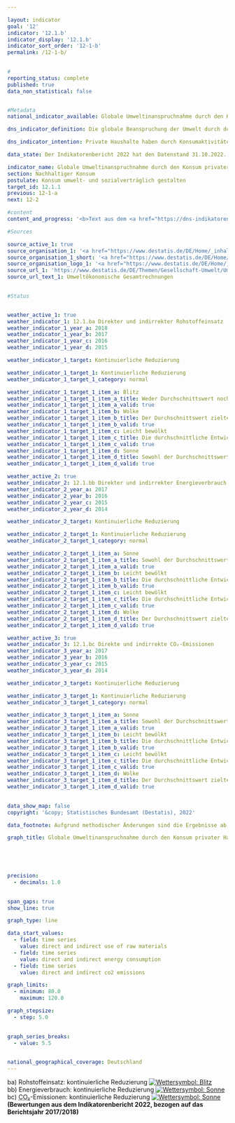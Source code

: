 ```yaml
---

layout: indicator    
goal: '12'    
indicator: '12.1.b'    
indicator_display: '12.1.b'    
indicator_sort_order: '12-1-b'    
permalink: /12-1-b/    
    

#
reporting_status: complete    
published: true    
data_non_statistical: false    


#Metadata    
national_indicator_available: Globale Umweltinanspruchnahme durch den Konsum privater Haushalte    

dns_indicator_definition: Die globale Beanspruchung der Umwelt durch den Konsum privater Haushalte wird hier durch drei Indikatoren dargestellt. Das sind im Einzelnen der in- und ausländische Rohstoffeinsatz, Energieverbrauch und der Ausstoß von Kohlendioxid (<abbr title="Kohlenstoffdioxid">CO₂</abbr>) im Zusammenhang mit der Produktion und dem Verbrauch aller Güter für die Konsumaktivitäten inländischer privater Haushalte.    

dns_indicator_intention: Private Haushalte haben durch Konsumaktivitäten einen wesentlichen Anteil am Ressourcenverbrauch einer Volkswirtschaft. Dieser Verbrauch erstreckt sich jedoch nicht nur auf das Inland, sondern findet durch die Produktion importierter Güter auch indirekt im Ausland statt. Der Indikator gibt daher Aufschluss über die globale Umweltinanspruchnahme durch Konsumaktivitäten privater Haushalte. Mit einer Minderung beispielsweise des Energieverbrauchs werden Ressourcen im In- und Ausland eingespart und klimaschädliche Kohlendioxidemissionen vermieden. Ziel der Bundesregierung ist es, die Umweltinanspruchnahme in Zusammenhang mit den Konsumaktivitäten privater Haushalte in allen drei Bereichen kontinuierlich zu reduzieren.    

data_state: Der Indikatorenbericht 2022 hat den Datenstand 31.10.2022. Die Daten auf dieser Plattform werden regelmäßig aktualisiert, sodass online aktuellere Daten verfügbar sein können als im <a href="https://dns-indikatoren.de/facts_publications/">Indikatorenbericht 2022</a> veröffentlicht.    

indicator_name: Globale Umweltinanspruchnahme durch den Konsum privater Haushalte    
section: Nachhaltiger Konsum    
postulate: Konsum umwelt- und sozialverträglich gestalten    
target_id: 12.1.1    
previous: 12-1-a    
next: 12-2    

#content     
content_and_progress: '<b>Text aus dem <a href="https://dns-indikatoren.de/facts_publications/">Indikatorenbericht 2022&nbsp;</a></b><br><br>Das Konsumverhalten privater Haushalte hat verschiedene Auswirkungen auf die Umwelt, sowohl national als auch durch Spill-over-Effekte auf die Umwelt im Ausland. Der Indikator stellt für den inländischen Konsum drei der verantwortlichen Einflussfaktoren, nämlich den Rohstoffeinsatz, den Energieverbrauch und die <abbr title="Kohlenstoffdioxid">CO₂</abbr>-Emissionen sowohl im In- als auch im Ausland dar. Die zugehörigen Daten werden in den Umweltökonomischen Gesamtrechnungen (<abbr title="Umweltökonomische Gesamtrechnungen">UGR</abbr>) aus verschiedenen amtlichen und nichtamtlichen Quellen errechnet.<br><br>Ressourcen können direkt oder indirekt durch Haushalte konsumiert werden. Der Einsatz von Erdgas, etwa zum Heizen, oder von Kraftstoff im Straßenverkehr, aber auch der Verzehr von Nahrung zählen zum direkten Konsum. Zudem werden Ressourcen auch während des gesamten Herstellungsprozesses von Konsumgütern und deren Transport im In- und Ausland in den Gütern gebunden oder verbraucht. Der Konsum erfolgt dann indirekt bei Erwerb und Nutzung dieser Güter durch inländische private Haushalte. Beide Arten des Konsums werden mit dem vorliegenden Indikator erfasst und für Rohstoffe, Energie und <abbr title="Kohlenstoffdioxid">CO₂</abbr> dargestellt.<br><br>Rohstoffeinsatz, Energieverbrauch und <abbr title="Kohlenstoffdioxid">CO₂</abbr>-Ausstoß sind eng miteinander verbunden. Der stoffliche Einsatz von Kohle, Öl oder Gas in Kraftwerken und Heizungen zur Produktion von Strom und Wärme ist gleichzeitig ein Verbrauch von Energie. Zudem zieht das Verbrennen von Energieträgern in der Regel auch den Ausstoß von <abbr title="Kohlenstoffdioxid">CO₂</abbr> nach sich.<br><br>Der Einsatz von Rohstoffen umfasst jedoch nicht nur Energieträger. Dies wird auch in den Zeitreihen offenbar: Während die Daten für Energieverbrauch und Emissionen einen wellenförmigen, insgesamt rückläufigen Verlauf aufweisen, ist diese Entwicklung für den Rohstoffeinsatz weniger markant. In den Rohstoffeinsatz fließen nämlich neben abiotischen Rohstoffen, zu denen neben Energieträgern beispielsweise auch andere mineralische Rohstoffe wie Sand oder Salze gehören, auch erneuerbare Rohstoffe, wie land- und forstwirtschaftliche Erzeugnisse. Während der Einsatz von abiotischen Rohstoffen bis 2014&nbsp;gesunken, seitdem jedoch kontinuierlich wieder gestiegen ist, gibt es im Bereich der landwirtschaftlichen Erzeugnisse eine gegenläufige Entwicklung. Dies führte für den Zeitraum 2010&nbsp;bis 2015&nbsp;insgesamt zu einem leichten Rückgang um 2&nbsp;%. Nach einem Anstieg im Jahr 2016&nbsp;hat sich der Rohstoffeinsatz 2017&nbsp;und 2018&nbsp;wieder auf das Niveau von 2010&nbsp;eingependelt.<br><br>Im Zeitraum 2010&nbsp;bis 2017&nbsp;verzeichnete der Energieverbrauch dagegen einen Rückgang um 6&nbsp;%.<br><br>Verluste, die bei der Erzeugung von Strom und Fernwärme für den Konsum privater Haushalte anfallen, sind dabei im indirekten Verbrauch berücksichtigt. Der Energieverbrauch lässt sich in die Bedarfsfelder Wohnen, Mobilität, Ernährung, sonstige Produkte und Dienstleistungen gliedern. Der Bereich Wohnen machte dabei im Jahr 2017&nbsp;mit insgesamt rund 3&nbsp;343&nbsp;Petajoule (35&nbsp;% des Gesamtverbrauchs der privaten Haushalte) den größten Teil aus.<br><br>Die <abbr title="Kohlenstoffdioxid">CO₂</abbr>-Emissionen zeigen eine ähnliche Entwicklung. Die überwiegenden Mengen an Emissionen entstehen bereits indirekt bei der Produktion der Konsumgüter im In- und Ausland und nicht erst beim Konsum der Güter selbst. Insgesamt betrugen die <abbr title="Kohlenstoffdioxid">CO₂</abbr>-Emissionen durch den Konsum privater Haushalte im Jahr 2017&nbsp;678&nbsp;Millionen Tonnen. Dabei lag das Verhältnis zwischen direkten und indirekten Emissionen bei rund 1:2. Zwischen 2010&nbsp;und 2017&nbsp;sanken die direkten <abbr title="Kohlenstoffdioxid">CO₂</abbr>-Emissionen um 6&nbsp;% und der Emissionsgehalt der Konsumgüter um 9&nbsp;%. Daraus ergibt sich insgesamt ein Rückgang der direkten und indirekten <abbr title="Kohlenstoffdioxid">CO₂</abbr>-Emissionen privater Haushalte um 8&nbsp;%.<br><br>Dieser Indikator weist Querbezüge zum Indikator <a href="www.dns-indikatoren.de/8-1">8.1</a>&nbsp;„Gesamtrohstoffproduktivität“ auf.'    

#Sources    

source_active_1: true
source_organisation_1: '<a href="https://www.destatis.de/DE/Home/_inhalt.html">Statistisches Bundesamt</a>'
source_organisation_1_short: '<a href="https://www.destatis.de/DE/Home/_inhalt.html" target="_blank">Statistisches Bundesamt</a>'
source_organisation_logo_1: '<a href="https://www.destatis.de/DE/Home/_inhalt.html" target="_blank"><img src="www.dns-indikatoren.de/public/OrgImgDe/destatis.png" alt="Statistisches Bundesamt" title=" Klicken Sie hier um zur Homepage der Organisation Statistisches Bundesamt zu gelangen." style="height:60px; width:148px; border: transparent"/></a>'
source_url_1: 'https://www.destatis.de/DE/Themen/Gesellschaft-Umwelt/Umwelt/UGR/_inhalt.html'
source_url_text_1: Umweltökonomische Gesamtrechnungen
    

#Status    


weather_active_1: true
weather_indicator_1: 12.1.ba Direkter und indirrekter Rohstoffeinsatz
weather_indicator_1_year_a: 2018
weather_indicator_1_year_b: 2017
weather_indicator_1_year_c: 2016
weather_indicator_1_year_d: 2015

weather_indicator_1_target: Kontinuierliche Reduzierung

weather_indicator_1_target_1: Kontinuierliche Reduzierung
weather_indicator_1_target_1_category: normal

weather_indicator_1_target_1_item_a: Blitz
weather_indicator_1_target_1_item_a_title: Weder Durchschnittswert noch die vorherige Veränderung deuten in 2018 in die richtige Richtung.
weather_indicator_1_target_1_item_a_valid: true
weather_indicator_1_target_1_item_b: Wolke
weather_indicator_1_target_1_item_b_title: Der Durchschnittswert zielte in 2017 in die falsche Richtung oder zeigt eine Stagnation an, im vorangegangenen Jahr zeigte sich jedoch eine Wende in die gewünschte Richtung.
weather_indicator_1_target_1_item_b_valid: true
weather_indicator_1_target_1_item_c: Leicht bewölkt
weather_indicator_1_target_1_item_c_title: Die durchschnittliche Entwicklung zielte in 2016 in die richtige Richtung, im vorangegangenen Jahr ergab sich jedoch eine Entwicklung in die falsche Richtung oder gar keine Veränderung.
weather_indicator_1_target_1_item_c_valid: true
weather_indicator_1_target_1_item_d: Sonne
weather_indicator_1_target_1_item_d_title: Sowohl der Durchschnittswert als auch die vorangegangene jährliche Veränderung deuteten in 2015 in die richtige Richtung.
weather_indicator_1_target_1_item_d_valid: true

weather_active_2: true
weather_indicator_2: 12.1.bb Direkter und indirrekter Energieverbrauch
weather_indicator_2_year_a: 2017
weather_indicator_2_year_b: 2016
weather_indicator_2_year_c: 2015
weather_indicator_2_year_d: 2014

weather_indicator_2_target: Kontinuierliche Reduzierung

weather_indicator_2_target_1: Kontinuierliche Reduzierung
weather_indicator_2_target_1_category: normal

weather_indicator_2_target_1_item_a: Sonne
weather_indicator_2_target_1_item_a_title: Sowohl der Durchschnittswert als auch die vorangegangene jährliche Veränderung deuteten in 2017 in die richtige Richtung.
weather_indicator_2_target_1_item_a_valid: true
weather_indicator_2_target_1_item_b: Leicht bewölkt
weather_indicator_2_target_1_item_b_title: Die durchschnittliche Entwicklung zielte in 2016 in die richtige Richtung, im vorangegangenen Jahr ergab sich jedoch eine Entwicklung in die falsche Richtung oder gar keine Veränderung.
weather_indicator_2_target_1_item_b_valid: true
weather_indicator_2_target_1_item_c: Leicht bewölkt
weather_indicator_2_target_1_item_c_title: Die durchschnittliche Entwicklung zielte in 2015 in die richtige Richtung, im vorangegangenen Jahr ergab sich jedoch eine Entwicklung in die falsche Richtung oder gar keine Veränderung.
weather_indicator_2_target_1_item_c_valid: true
weather_indicator_2_target_1_item_d: Wolke
weather_indicator_2_target_1_item_d_title: Der Durchschnittswert zielte in 2014 in die falsche Richtung oder zeigt eine Stagnation an, im vorangegangenen Jahr zeigte sich jedoch eine Wende in die gewünschte Richtung.
weather_indicator_2_target_1_item_d_valid: true

weather_active_3: true
weather_indicator_3: 12.1.bc Direkte und indirrekte CO₂-Emissionen
weather_indicator_3_year_a: 2017
weather_indicator_3_year_b: 2016
weather_indicator_3_year_c: 2015
weather_indicator_3_year_d: 2014

weather_indicator_3_target: Kontinuierliche Reduzierung

weather_indicator_3_target_1: Kontinuierliche Reduzierung
weather_indicator_3_target_1_category: normal

weather_indicator_3_target_1_item_a: Sonne
weather_indicator_3_target_1_item_a_title: Sowohl der Durchschnittswert als auch die vorangegangene jährliche Veränderung deuteten in 2017 in die richtige Richtung.
weather_indicator_3_target_1_item_a_valid: true
weather_indicator_3_target_1_item_b: Leicht bewölkt
weather_indicator_3_target_1_item_b_title: Die durchschnittliche Entwicklung zielte in 2016 in die richtige Richtung, im vorangegangenen Jahr ergab sich jedoch eine Entwicklung in die falsche Richtung oder gar keine Veränderung.
weather_indicator_3_target_1_item_b_valid: true
weather_indicator_3_target_1_item_c: Leicht bewölkt
weather_indicator_3_target_1_item_c_title: Die durchschnittliche Entwicklung zielte in 2015 in die richtige Richtung, im vorangegangenen Jahr ergab sich jedoch eine Entwicklung in die falsche Richtung oder gar keine Veränderung.
weather_indicator_3_target_1_item_c_valid: true
weather_indicator_3_target_1_item_d: Wolke
weather_indicator_3_target_1_item_d_title: Der Durchschnittswert zielte in 2014 in die falsche Richtung oder zeigt eine Stagnation an, im vorangegangenen Jahr zeigte sich jedoch eine Wende in die gewünschte Richtung.
weather_indicator_3_target_1_item_d_valid: true    
    

data_show_map: false    
copyright: '&copy; Statistisches Bundesamt (Destatis), 2022'    

data_footnote: Aufgrund methodischer Änderungen sind die Ergebnisse ab 2016&nbsp;nur eingeschränkt mit den Vorjahren vergleichbar.    

graph_title: Globale Umweltinanspruchnahme durch den Konsum privater Haushalte    

    

    

precision: 
  - decimals: 1.0
        

span_gaps: true    
show_line: true    

graph_type: line    

data_start_values: 
  - field: time series
    value: direct and indirect use of raw materials
  - field: time series
    value: direct and indirect energy consumption
  - field: time series
    value: direct and indirect co2 emissions    

graph_limits: 
  - minimum: 80.0
    maximum: 120.0    

graph_stepsize: 
  - step: 5.0
        

graph_series_breaks: 
  - value: 5.5
                

national_geographical_coverage: Deutschland    
---
```



<div>
  <div class="my-header">
    <label class="default">ba) Rohstoffeinsatz: kontinuierliche Reduzierung
      <a href="www.dns-indikatoren.de/status"><img src="https://g205sdgs.github.io/sdg-indicators/public/Wettersymbole/Blitz.png" title="Weder Durchschnittswert noch die vorherige Veränderung deuten in 2018 in die richtige Richtung." alt="Wettersymbol: Blitz"/>
      </a>
    </label>
  </div>
</div>
<div>
  <div class="my-header">
    <label class="default">bb) Energieverbrauch: kontinuierliche Reduzierung
      <a href="www.dns-indikatoren.de/status"><img src="https://g205sdgs.github.io/sdg-indicators/public/Wettersymbole/Sonne.png" title="Sowohl der Durchschnittswert als auch die vorangegangene jährliche Veränderung deuteten in 2017 in die richtige Richtung." alt="Wettersymbol: Sonne"/>
      </a>
    </label>
  </div>
</div>
<div>
  <div class="my-header">
    <label class="default">bc) <abbr title="Kohlenstoffdioxid">CO₂</abbr>-Emissionen: kontinuierliche Reduzierung
      <a href="www.dns-indikatoren.de/status"><img src="https://g205sdgs.github.io/sdg-indicators/public/Wettersymbole/Sonne.png" title="Sowohl der Durchschnittswert als auch die vorangegangene jährliche Veränderung deuteten in 2017 in die richtige Richtung." alt="Wettersymbol: Sonne"/>
      </a>
    </label>
  </div>
</div>
<div class="my-header-note">
  <label class="default"><b>(Bewertungen aus dem Indikatorenbericht 2022, bezogen auf das Berichtsjahr 2017/2018)
  </b></label>
</div>